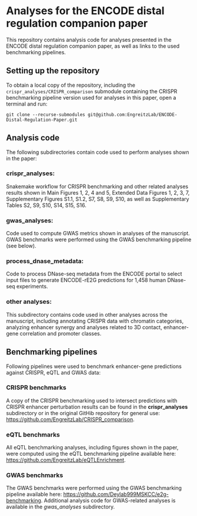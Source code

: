 # Analyses for the ENCODE distal regulation companion paper
This repository contains analysis code for analyses presented in the ENCODE distal regulation
companion paper, as well as links to the used benchmarking pipelines.

## Setting up the repository
To obtain a local copy of the repository, including the `crispr_analyses/CRISPR_comparison`
submodule containing the CRISPR benchmarking pipeline version used for analyses in this paper, open
a terminal and run:
```console
git clone --recurse-submodules git@github.com:EngreitzLab/ENCODE-Distal-Regulation-Paper.git
```

## Analysis code
The following subdirectories contain code used to perform analyses shown in the paper:

### crispr_analyses:
Snakemake workflow for CRISPR benchmarking and other related analyses results shown in Main
Figures 1, 2, 4 and 5, Extended Data Figures 1, 2, 3, 7, Supplementary Figures S1.1, S1.2, S7, S8,
S9, S10, as well as Supplementary Tables S2, S9, S10, S14, S15, S16.

### gwas_analyses:
Code used to compute GWAS metrics shown in analyses of the manuscript. GWAS benchmarks were
performed using the GWAS benchmarking pipeline (see below).

### process_dnase_metadata:
Code to process DNase-seq metadata from the ENCODE portal to select input files to generate
ENCODE-rE2G predictions for 1,458 human DNase-seq experiments.

### other analyses:
This subdirectory contains code used in other analyses across the manuscript, including annotating
CRISPR data with chromatin categories, analyzing enhancer synergy and analyses related to 3D
contact, enhancer-gene correlation and promoter classes.


## Benchmarking pipelines
Following pipelines were used to benchmark enhancer-gene predictions against CRISPR, eQTL and GWAS
data:

### CRISPR benchmarks
A copy of the CRISPR benchmarking used to intersect predictions with CRISPR enhancer perturbation
results can be found in the **crispr_analyses** subdirectory or in the original GitHib repository
for general use: https://github.com/EngreitzLab/CRISPR_comparison.

### eQTL benchmarks
All eQTL benchmarking analyses, including figures shown in the paper, were computed using the eQTL
benchmarking pipeline available here: https://github.com/EngreitzLab/eQTLEnrichment.

### GWAS benchmarks
The GWAS benchmarks were performed using the GWAS benchmarking pipeline available here: 
https://github.com/Deylab999MSKCC/e2g-benchmarking. Additional analysis code for GWAS-related
analyses is available in the *gwas_analyses* subdirectory.
